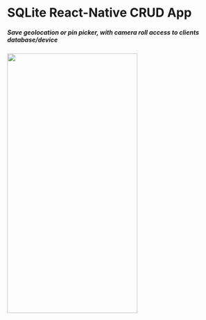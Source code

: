 # SQLite React-Native CRUD App

<h5>Save geolocation or pin picker, with camera roll access to clients database/device</h5>
<img src="./assets/SQLite-RN.gif" width="300" height="600">
<br>
